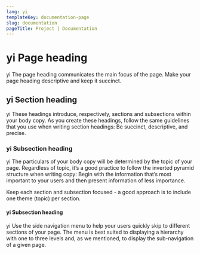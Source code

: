 ```yaml
---
lang: yi
templateKey: documentation-page
slug: documentation
pageTitle: Project | Documentation
---
```


# yi Page heading

<p class="usa-intro"> 
yi The page heading communicates the main focus of the page. Make your page heading descriptive and keep it succinct.
</p>

## yi Section heading

yi These headings introduce, respectively, sections and subsections within your body copy. As you create these headings, follow the same guidelines that you use when writing section headings: Be succinct, descriptive, and precise.

### yi Subsection heading

yi The particulars of your body copy will be determined by the topic of your page. Regardless of topic, it’s a good practice to follow the inverted pyramid structure when writing copy: Begin with the information that’s most important to your users and then present information of less importance.

Keep each section and subsection focused - a good approach is to include one theme (topic) per section.

#### yi Subsection heading

yi Use the side navigation menu to help your users quickly skip to different sections of your page. The menu is best suited to displaying a hierarchy with one to three levels and, as we mentioned, to display the sub-navigation of a given page.
